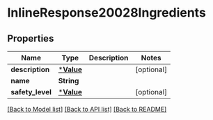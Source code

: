 # InlineResponse20028Ingredients

## Properties

Name | Type | Description | Notes
------------ | ------------- | ------------- | -------------
**description** | [***Value**](Value.md) |  | [optional] 
**name** | **String** |  | 
**safety_level** | [***Value**](Value.md) |  | [optional] 

[[Back to Model list]](../README.md#documentation-for-models) [[Back to API list]](../README.md#documentation-for-api-endpoints) [[Back to README]](../README.md)



